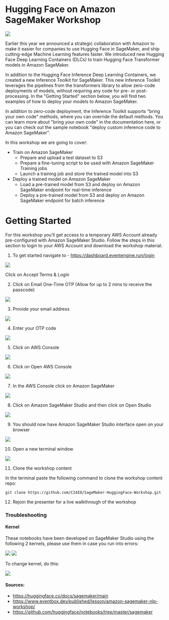 # Hugging Face on Amazon SageMaker Workshop
![](./imgs/cover.png)

Earlier this year we announced a strategic collaboration with Amazon to make it easier for companies to use Hugging Face in SageMaker, and ship cutting-edge Machine Learning features faster. We introduced new Hugging Face Deep Learning Containers (DLCs) to train Hugging Face Transformer models in Amazon SageMaker.

In addition to the Hugging Face Inference Deep Learning Containers, we created a new Inference Toolkit for SageMaker. This new Inference Toolkit leverages the pipelines from the transformers library to allow zero-code deployments of models, without requiring any code for pre- or post-processing. In the "Getting Started" section below, you will find two examples of how to deploy your models to Amazon SageMaker.

In addition to zero-code deployment, the Inference Toolkit supports "bring your own code" methods, where you can override the default methods. You can learn more about "bring your own code" in the documentation here, or you can check out the sample notebook "deploy custom inference code to Amazon SageMaker".

In this workshop we are going to cover: 

* Train on Amazon SageMaker
    * Prepare and upload a test dataset to S3
    * Prepare a fine-tuning script to be used with Amazon SageMaker Training jobs
    * Launch a training job and store the trained model into S3
* Deploy a trained model on Amazon SageMaker
    * Load a pre-trained model from S3 and deploy on Amazon SageMaker endpoint for real-time inference 
    * Deploy a pre-trained model from S3 and deploy on Amazon SageMaker endpoint for batch inference
    

# Getting Started

For this workshop you’ll get access to a temporary AWS Account already pre-configured with Amazon SageMaker Studio. Follow the steps in this section to login to your AWS Account and download the workshop material.

1. To get started navigate to - https://dashboard.eventengine.run/login 

![](./imgs/setup2.png)

Click on Accept Terms & Login

2. Click on Email One-Time OTP (Allow for up to 2 mins to receive the passcode)

![](./imgs/setup3.png)

3. Provide your email address

![](./imgs/setup4.png)

4. Enter your OTP code

![](./imgs/setup5.png)

5. Click on AWS Console

![](./imgs/setup6.png)

6. Click on Open AWS Console

![](./imgs/setup7.png)

7. In the AWS Console click on Amazon SageMaker

![](./imgs/setup8.png)

8. Click on Amazon SageMaker Studio and then click on Open Studio

![](./imgs/setup9.png)

9. You should now have Amazon SageMaker Studio interface open on your browser

![](./imgs/setup10.png)

10. Open a new terminal window

![](./imgs/setup11.png)

11. Clone the workshop content

In the terminal paste the following command to clone the workshop content repo:

`git clone https://github.com/C24IO/SageMaker-HuggingFace-Workshop.git`

12. Rejoin the presenter for a live walkthrough of the workshop

### Troubleshooting

#### Kernel

These notebooks have been developed on SageMaker Studio using the following 2 kernels, please use them in case you run into errors:

![](./imgs/ds-kernel.png)
![](./imgs/pytorch.png)

To change kernel, do this:

![](./imgs/change-kernel.png)

#### Sources:

* https://huggingface.co/docs/sagemaker/main
* https://www.eventbox.dev/published/lesson/amazon-sagemaker-nlp-workshop/
* https://github.com/huggingface/notebooks/tree/master/sagemaker

